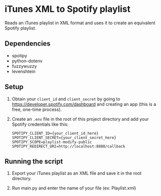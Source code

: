 # iTunes XML to Spotify playlist

Reads an iTunes playlist in XML format and uses it to create an equivalent Spotify playlist.

## Dependencies

- spotipy
- python-dotenv
- fuzzywuzzy
- levenshtein

## Setup

1. Obtain your `client_id` and `client_secret` by going to https://developer.spotify.com/dashboard and creating an app (this is a free, one-time process).

2. Create an `.env` file in the root of this project directory and add your Spotify credentials like this:

    ```
    SPOTIPY_CLIENT_ID={your_client_id_here}
    SPOTIPY_CLIENT_SECRET={your_client_secret_here}
    SPOTIPY_SCOPE=playlist-modify-public
    SPOTIPY_REDIRECT_URI=http://localhost:8888/callback
    ```

## Running the script

1. Export your iTunes playlist as an XML file and save it in the root directory.

2. Run main.py and enter the name of your file (ex: Playlist.xml)
